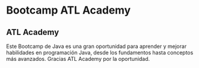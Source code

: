 # Bootcamp ATL Academy 

## ATL Academy 
Este Bootcamp de Java es una gran oportunidad para aprender y  mejorar habilidades en programación Java, desde los fundamentos hasta conceptos más avanzados.
Gracias  ATL Academy  por la oportunidad.
